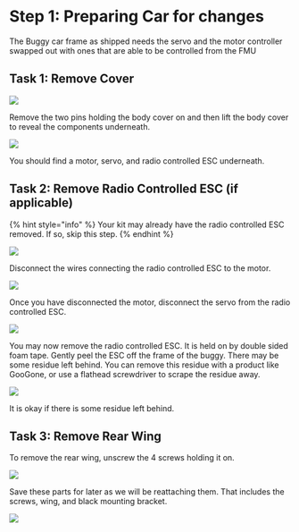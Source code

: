 # Step 1: Preparing Car for changes

The Buggy car frame as shipped needs the servo and the motor controller swapped out with ones that are able to be controlled from the FMU

## Task 1: Remove Cover

![](../../.gitbook/assets/IMG\_5895.JPEG)

Remove the two pins holding the body cover on and then lift the body cover to reveal the components underneath.

![](../../.gitbook/assets/IMG\_5896.JPEG)

You should find a motor, servo, and radio controlled ESC underneath.

## Task 2: Remove Radio Controlled ESC (if applicable)

{% hint style="info" %}
Your kit may already have the radio controlled ESC removed. If so, skip this step.
{% endhint %}

![](../../.gitbook/assets/IMG\_5902.JPEG)

Disconnect the wires connecting the radio controlled ESC to the motor.

![](../../.gitbook/assets/IMG\_5903.JPEG)

Once you have disconnected the motor, disconnect the servo from the radio controlled ESC.

![](../../.gitbook/assets/IMG\_5904.JPEG)

You may now remove the radio controlled ESC. It is held on by double sided foam tape. Gently peel the ESC off the frame of the buggy. There may be some residue left behind. You can remove this residue with a product like GooGone, or use a flathead screwdriver to scrape the residue away.

![](../../.gitbook/assets/IMG\_5905.JPEG)

It is okay if there is some residue left behind.

## Task 3: Remove Rear Wing

To remove the rear wing, unscrew the 4 screws holding it on.

![](../../.gitbook/assets/IMG\_5952.JPEG)

Save these parts for later as we will be reattaching them. That includes the screws, wing, and black mounting bracket.

![](../../.gitbook/assets/IMG\_5953.JPEG)
